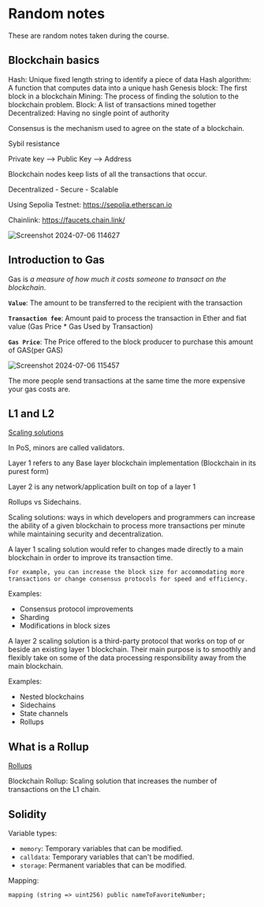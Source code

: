 # Random notes

These are random notes taken during the course.

## Blockchain basics

Hash: Unique fixed length string to identify a piece of data
Hash algorithm: A function that computes data into a unique hash
Genesis block: The first block in a blockchain
Mining: The process of finding the solution to the blockchain problem.
Block: A list of transactions mined together
Decentralized: Having no single point of authority

Consensus is the mechanism used to agree on the state of a blockchain.

Sybil resistance

Private key --> Public Key --> Address

Blockchain nodes keep lists of all the transactions that occur.

Decentralized - Secure - Scalable 


Using Sepolia Testnet: https://sepolia.etherscan.io

Chainlink: https://faucets.chain.link/

![Screenshot 2024-07-06 114627](https://github.com/user-attachments/assets/e929fe40-ca05-4005-be63-a32dceccac0d)

## Introduction to Gas

Gas is _a measure of how much it costs someone to transact on the blockchain_.

**`Value`**: The amount to be transferred to the recipient with the transaction

**`Transaction fee`**: Amount paid to process the transaction in Ether and fiat value (Gas Price * Gas Used by Transaction)

**`Gas Price`**: The Price offered to the block producer to purchase this amount of GAS(per GAS)

![Screenshot 2024-07-06 115457](https://github.com/user-attachments/assets/deef544b-ffe1-4793-89ed-771a8d380c3c)

The more people send transactions at the same time the more expensive your gas costs are.

## L1 and L2

[Scaling solutions](https://www.gemini.com/cryptopedia/blockchain-layer-2-network-layer-1-network?ref=thoughtful.purposeinvest.com#section-layer-1-scaling-solutions)


In PoS, minors are called validators.

Layer 1 refers to any Base layer blockchain implementation (Blockchain in its purest form)

Layer 2 is any network/application built on top of a layer 1 

Rollups vs Sidechains.

Scaling solutions: ways in which developers and programmers can increase the ability of a given blockchain to process more transactions per minute while maintaining security and decentralization.

A layer 1 scaling solution would refer to changes made directly to a main blockchain in order to improve its transaction time.  

```
For example, you can increase the block size for accommodating more transactions or change consensus protocols for speed and efficiency.
```

Examples: 
- Consensus protocol improvements
- Sharding
- Modifications in block sizes
  
A layer 2 scaling solution is a third-party protocol that works on top of or beside an existing layer 1 blockchain. Their main purpose is to smoothly and flexibly take on some of the data processing responsibility away from the main blockchain.

Examples:
- Nested blockchains
- Sidechains
- State channels
- Rollups 


## What is a Rollup

[Rollups](https://www.youtube.com/watch?v=6_nOYsvXMsE)

Blockchain Rollup: Scaling solution that increases the number of transactions on the L1 chain.

## Solidity

Variable types:
- `memory`: Temporary variables that can be modified.
- `calldata`: Temporary variables that can't be modified.
- `storage`: Permanent variables that can be modified.


Mapping:
```
mapping (string => uint256) public nameToFavoriteNumber;
```






